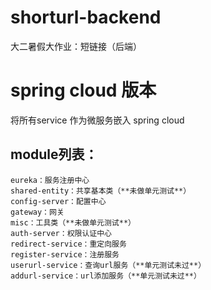 # shorturl-backend
大二暑假大作业：短链接（后端）
# spring cloud 版本
将所有service 作为微服务嵌入 spring cloud

## module列表：

	eureka：服务注册中心
	shared-entity：共享基本类（**未做单元测试**）
	config-server：配置中心
	gateway：网关
	misc：工具类（**未做单元测试**）
	auth-server：权限认证中心
	redirect-service：重定向服务
	register-service：注册服务
	userurl-service：查询url服务（**单元测试未过**）
	addurl-service：url添加服务（**单元测试未过**）



